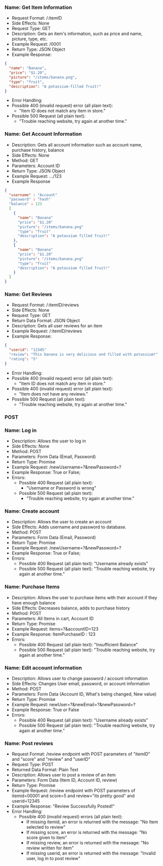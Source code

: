 ### Name: Get Item Information
* Request Format: /:itemID
* Side Effects: None
* Request Type: GET
* Description: Gets an item's information, such as price and name, picture, type, etc.
* Example Request: /0001
* Return Type: JSON Object
* Example Response:
```json
{
  "name": "Banana",
  "price": "$1.20",
  "picture": "/items/banana.png",
  "type": "fruit",
  "description": "A potassium-filled fruit!"
}
```
* Error Handling:
* Possible 400 (invalid request) error (all plain text):
  * "Item ID does not match any item in store."
* Possible 500 Request (all plain text):
  * "Trouble reaching website, try again at another time."

### Name: Get Account Information
* Description: Gets all account information such as account name, purchase history, balance
* Side Effects: None
* Method: GET
* Parameters: Account ID
* Return Type: JSON Object
* Example Request: .../123 
* Example Response
```json
{
  "username" : "Account"
  "password" : "hash"
  "balance" : 123
  [
    {
      "name": "Banana"
      "price": "$1.20"
      "picture": "/items/banana.png"
      "type": "fruit"
      "description": "A potassium filled fruit!"
    },
    {
      "name": "Banana"
      "price": "$1.20"
      "picture": "/items/banana.png"
      "type": "fruit"
      "description": "A potassium filled fruit!"
    }
  ]
}
```

### Name: Get Reviews
* Request Format: /:itemID/reviews
* Side Effects: None
* Request Type: GET
* Return Data Format: JSON Object
* Description: Gets all user reviews for an item
* Example Request: /:itemID/reviews
* Example Response:
```json
{
  "userid": "12345"
  "review": "This banana is very delicious and filled with potassium!"
  "rating": "5"
}
```
* Error Handling:
* Possible 400 (invalid request) error (all plain text):
  * "Item ID does not match any item in store."
* Possible 400 (invalid request) error (all plain text):
  * "Item does not have any reviews."
* Possible 500 Request (all plain text):
  * "Trouble reaching website, try again at another time."

### POST

### Name: Log in 
* Description: Allows the user to log in 
* Side Effects: None
* Method: POST
* Parameters: Form Data (Email, Password)
* Return Type: Promise
* Example Request: /newUsername=?&newPassword=?
* Example Response: True or False;
* Errors:
  * Possible 400 Request (all plain text):
    * "Username or Password is wrong"
  * Possible 500 Request (all plain text):
    * "Trouble reaching website, try again at another time."

### Name: Create account
* Description: Allows the user to create an account
* Side Effects: Adds username and password to database.
* Method: POST
* Parameters: Form Data (Email, Password)
* Return Type: Promise
* Example Request: /newUsername=?&newPassword=?
* Example Response: True or False;
* Errors:
  * Possible 400 Request (all plain text): "Username already exists"
  * Possible 500 Request (all plain text): "Trouble reaching website, try again at another time."


### Name: Purchase Items
* Description: Allows the user to purchase items with their account if they have enough balance
* Side Effects: Decreases balance, adds to purchase history
* Method: POST
* Parameters: All Items in cart, Account ID
* Return Type: Promise
* Example Request: items=?&accountID=123
* Example Response: ItemPurchaseID : 123
* Errors:
  * Possible 400 Request (all plain text): "Insufficient Balance"
  * Possible 500 Request (all plain text): "Trouble reaching website, try again at another time."

### Name: Edit account information
* Description: Allows user to change password / account information
* Side Effects: Changes User email, password, or account information
* Method: POST
* Parameters: Form Data (Account ID, What's being changed, New value)
* Return Type: Promise
* Example Request: newUser=?&newEmail=?&newPassword=?
* Example Response: True or False
* Errors:
  * Possible 400 Request (all plain text): "Username already exists"
  * Possible 500 Request (all plain text): "Trouble reaching website, try again at another time."


### Name: Post reviews
* Request Format: /review endpoint with POST parameters of "itemID" and "score" and "review" and "userID"
* Request Type: POST
* Returned Data Format: Plain Text
* Description: Allows user to post a review of an item
* Parameters: Form Data (Item ID, Account ID, review)
* Return Type: Promise
* Example Request: /review endpoint with POST parameters of itemid=00001 and score=5 and review="its pretty good" and userid=12345
* Example Response: "Review Successfully Posted!"
* Error Handling:
  * Possible 400 (invalid request) errors (all plain text):
    * If missing itemid, an error is returned with the message: "No Item selected to review"
    * If missing score, an error is returned with the message: "No score given to item"
    * If missing review, an error is returned with the message: "No review written for item"
    * If missing userid, an error is returned with the message: "Invalid user, log in to post review"
